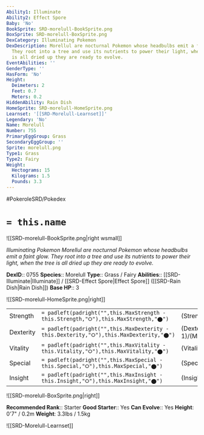 ```yaml
---
Ability1: Illuminate
Ability2: Effect Spore
Baby: 'No'
BookSprite: SRD-morelull-BookSprite.png
BoxSprite: SRD-morelull-BoxSprite.png
DexCategory: Illuminating Pokemon
DexDescription: Morellul are nocturnal Pokemon whose headbulbs emit a faint glow.
  They root into a tree and use its nutrients to power their light, when the tree
  is all dried up they are ready to evolve.
EventAbilities: ''
GenderType: ''
HasForm: 'No'
Height:
  Deimeters: 2
  Feet: 0.7
  Meters: 0.2
HiddenAbility: Rain Dish
HomeSprite: SRD-morelull-HomeSprite.png
Learnset: '[[SRD-Morelull-Learnset]]'
Legendary: 'No'
Name: Morelull
Number: 755
PrimaryEggGroup: Grass
SecondaryEggGroup: ''
Sprite: morelull.png
Type1: Grass
Type2: Fairy
Weight:
  Hectograms: 15
  Kilograms: 1.5
  Pounds: 3.3
---
```


#PokeroleSRD/Pokedex

# `= this.name`

![[SRD-morelull-BookSprite.png|right wsmall]]

*Illuminating Pokemon*
*Morellul are nocturnal Pokemon whose headbulbs emit a faint glow. They root into a tree and use its nutrients to power their light, when the tree is all dried up they are ready to evolve.*

**DexID**:: 0755
**Species**:: Morelull
**Type**:: Grass / Fairy
**Abilities**:: [[SRD-Illuminate|Illuminate]] / [[SRD-Effect Spore|Effect Spore]] ([[SRD-Rain Dish|Rain Dish]])
**Base HP**:: 3

![[SRD-morelull-HomeSprite.png|right]]

|           |                                                                                        |                                          |
| --------- | -------------------------------------------------------------------------------------- | ---------------------------------------- |
| Strength  | `= padleft(padright("",this.MaxStrength - this.Strength,"⭘"),this.MaxStrength,"⬤")`    | (Strength::1)/(MaxStrength::3)   |
| Dexterity | `= padleft(padright("",this.MaxDexterity - this.Dexterity,"⭘"),this.MaxDexterity,"⬤")` | (Dexterity:: 1)/(MaxDexterity::2) |
| Vitality  | `= padleft(padright("",this.MaxVitality - this.Vitality,"⭘"),this.MaxVitality,"⬤")`    | (Vitality::2)/(MaxVitality::4)   |
| Special   | `= padleft(padright("",this.MaxSpecial - this.Special,"⭘"),this.MaxSpecial,"⬤")`       | (Special::2)/(MaxSpecial::4)     |
| Insight   | `= padleft(padright("",this.MaxInsight - this.Insight,"⭘"),this.MaxInsight,"⬤")`       | (Insight::2)/(MaxInsight::5)     |

![[SRD-morelull-BoxSprite.png|right]]

**Recommended Rank**:: Starter
**Good Starter**:: Yes
**Can Evolve**:: Yes
**Height**: 0'7" / 0.2m
**Weight**: 3.3lbs / 1.5kg

![[SRD-Morelull-Learnset]]